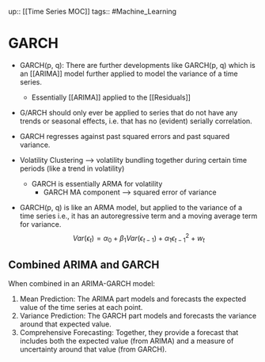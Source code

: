up:: [[Time Series MOC]]
tags:: #Machine_Learning 
# GARCH
- GARCH(p, q): There are further developments like GARCH(p, q) which is an [[ARIMA]] model further applied to model the variance of a time series.
	- Essentially [[ARIMA]] applied to the [[Residuals]]
- G/ARCH should only ever be applied to series that do not have any trends or seasonal effects, i.e. that has no (evident) serially correlation.
- GARCH regresses against past squared errors and past squared variance.
- Volatility Clustering --> volatility bundling together during certain time periods (like a trend in volatility)
	- GARCH is essentially ARMA for volatility
		- GARCH MA component --> squared error of variance
	
- GARCH(p, q) is like an ARMA model, but applied to the variance of a time series i.e., it has an autoregressive term and a moving average term for variance.
$${Var}(\epsilon_t) = \alpha_0 + \beta_1 {Var}(\epsilon_{t-1})+ \alpha_1 \epsilon_{t-1}^2 +w_t$$
## Combined ARIMA and GARCH
When combined in an ARIMA-GARCH model:

1. Mean Prediction: The ARIMA part models and forecasts the expected value of the time series at each point.
2. Variance Prediction: The GARCH part models and forecasts the variance around that expected value.
3. Comprehensive Forecasting: Together, they provide a forecast that includes both the expected value (from ARIMA) and a measure of uncertainty around that value (from GARCH).